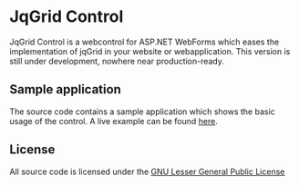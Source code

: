# JqGrid Control
JqGrid Control is a webcontrol for ASP.NET WebForms which eases the implementation of jqGrid in your website or webapplication.
This version is still under development, nowhere near production-ready.

## Sample application
The source code contains a sample application which shows the basic usage of the control. A live example can be found [here](http://jqgridcontrol.webpirates.nl). 

## License
All source code is licensed under the [GNU Lesser General Public License](http://www.gnu.org/licenses/lgpl.html)
